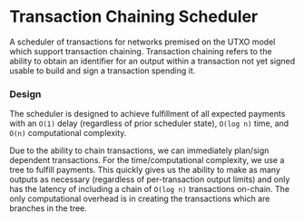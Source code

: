 # Transaction Chaining Scheduler

A scheduler of transactions for networks premised on the UTXO model which
support transaction chaining. Transaction chaining refers to the ability to
obtain an identifier for an output within a transaction not yet signed usable
to build and sign a transaction spending it.

### Design

The scheduler is designed to achieve fulfillment of all expected payments with
an `O(1)` delay (regardless of prior scheduler state), `O(log n)` time, and
`O(n)` computational complexity.

Due to the ability to chain transactions, we can immediately plan/sign dependent
transactions. For the time/computational complexity, we use a tree to fulfill
payments. This quickly gives us the ability to make as many outputs as necessary
(regardless of per-transaction output limits) and only has the latency of
including a chain of `O(log n)` transactions on-chain. The only computational
overhead is in creating the transactions which are branches in the tree.
